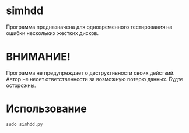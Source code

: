 # simhdd
Программа предназначена для одновременного тестирования на ошибки нескольких жестких дисков.

# ВНИМАНИЕ!
Программа не предупреждает о деструктивности своих действий. Автор не несет ответственности за возможную потерю данных. Будте осторожны.

# Использование 

```
sudo simhdd.py
```

